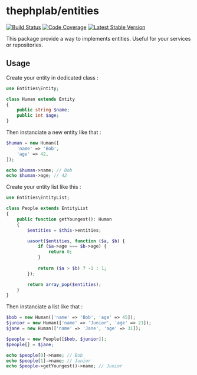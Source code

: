 # thephplab/entities

[![Build Status](https://travis-ci.org/thephplab/entities.svg?branch=master)](https://travis-ci.org/thephplab/entities)
[![Code Coverage](https://scrutinizer-ci.com/g/thephplab/entities/badges/coverage.png?b=master)](https://scrutinizer-ci.com/g/thephplab/entities/?branch=master)
[![Latest Stable Version](https://poser.pugx.org/thephplab/entities/v/stable)](https://packagist.org/packages/thephplab/entities)

This package provide a way to implements entities. Useful for your services or repositories.

## Usage

Create your entity in dedicated class :

```php
use Entities\Entity;

class Human extends Entity
{
    public string $name;
    public int $age;
}
```

Then instanciate a new entity like that :

```php
$human = new Human([
    'name' => 'Bob',
    'age' => 42,
]);

echo $human->name; // Bob
echo $human->age; // 42
```

Create your entity list like this :

```php
use Entities\EntityList;

class People extends EntityList
{
    public function getYoungest(): Human
    {       
        $entities = $this->entities;

        uasort($entities, function ($a, $b) {
            if ($a->age === $b->age) {
                return 0;
            }
    
            return ($a > $b) ? -1 : 1;
        });

        return array_pop($entities);
    }
}
```

Then instanciate a list like that :

```php
$bob = new Human(['name' => 'Bob', 'age' => 45]);
$junior = new Human(['name' => 'Junior', 'age' => 21]);
$jane = new Human(['name' => 'Jane', 'age' => 31]);

$people = new People([$bob, $junior]);
$people[] = $jane;

echo $people[0]->name; // Bob
echo $people[1]->name; // Junior
echo $people->getYoungest()->name; // Junior
```
